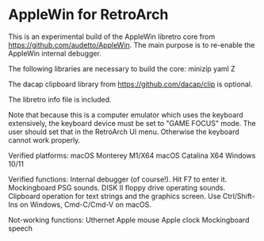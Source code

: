 AppleWin for RetroArch
========
This is an experimental build of the AppleWin libretro core from https://github.com/audetto/AppleWin. The main purpose is to re-enable the AppleWin internal debugger.

The following libraries are necessary to build the core:
minizip yaml Z

The dacap clipboard library from https://github.com/dacap/clip is optional.

The libretro info file is included.

Note that because this is a computer emulator which uses the keyboard extensively, the keyboard device must be set to "GAME FOCUS" mode. The user should set that in the RetroArch UI menu. Otherwise the keyboard cannot work properly.

Verified platforms:
macOS Monterey M1/X64 
macOS Catalina X64
Windows 10/11

Verified functions:
Internal debugger (of course!). Hit F7 to enter it.
Mockingboard PSG sounds.
DISK II floppy drive operating sounds.
Clipboard operation for text strings and the graphics screen. Use Ctrl/Shift-Ins on Windows, Cmd-C/Cmd-V on macOS.

Not-working functions:
Uthernet
Apple mouse
Apple clock
Mockingboard speech

